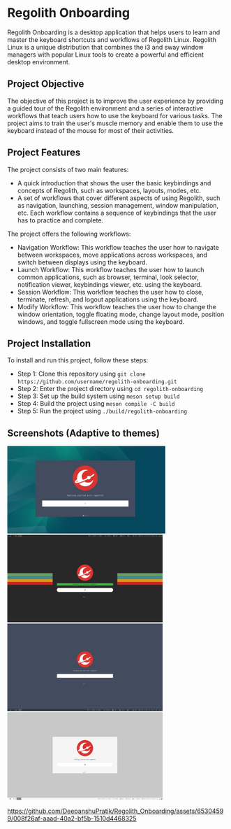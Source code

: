 # Regolith Onboarding

Regolith Onboarding is a desktop application that helps users to learn and master the keyboard shortcuts and workflows of Regolith Linux. Regolith Linux is a unique distribution that combines the i3 and sway window managers with popular Linux tools to create a powerful and efficient desktop environment.

## Project Objective

The objective of this project is to improve the user experience by providing a guided tour of the Regolith environment and a series of interactive workflows that teach users how to use the keyboard for various tasks. The project aims to train the user's muscle memory and enable them to use the keyboard instead of the mouse for most of their activities.

## Project Features

The project consists of two main features:

- A quick introduction that shows the user the basic keybindings and concepts of Regolith, such as workspaces, layouts, modes, etc.
- A set of workflows that cover different aspects of using Regolith, such as navigation, launching, session management, window manipulation, etc. Each workflow contains a sequence of keybindings that the user has to practice and complete.

The project offers the following workflows:

- Navigation Workflow: This workflow teaches the user how to navigate between workspaces, move applications across workspaces, and switch between displays using the keyboard.
- Launch Workflow: This workflow teaches the user how to launch common applications, such as browser, terminal, look selector, notification viewer, keybindings viewer, etc. using the keyboard.
- Session Workflow: This workflow teaches the user how to close, terminate, refresh, and logout applications using the keyboard.
- Modify Workflow: This workflow teaches the user how to change the window orientation, toggle floating mode, change layout mode, position windows, and toggle fullscreen mode using the keyboard.

## Project Installation

To install and run this project, follow these steps:

- Step 1: Clone this repository using `git clone https://github.com/username/regolith-onboarding.git`
- Step 2: Enter the project directory using `cd regolith-onboarding`
- Step 3: Set up the build system using `meson setup build`
- Step 4: Build the project using `meson compile -C build`
- Step 5: Run the project using `./build/regolith-onboarding`

## Screenshots (Adaptive to themes)
<img alt="Sample1"
        height="200" src=https://github.com/DeepanshuPratik/Regolith_Onboarding/blob/main/resources/sample1.jpeg />
<img alt="Sample2"
        height="200" src=https://github.com/DeepanshuPratik/Regolith_Onboarding/blob/main/resources/sample3.jpeg />
<img alt="Sample2"
        height="200" src=https://github.com/DeepanshuPratik/Regolith_Onboarding/blob/main/resources/sample4.jpeg />
<img alt="Sample2"
        height="200" src=https://github.com/DeepanshuPratik/Regolith_Onboarding/blob/main/resources/regolith%20light%20theme.jpeg />


https://github.com/DeepanshuPratik/Regolith_Onboarding/assets/65304599/008f26af-aaad-40a2-bf5b-1510d4468325



